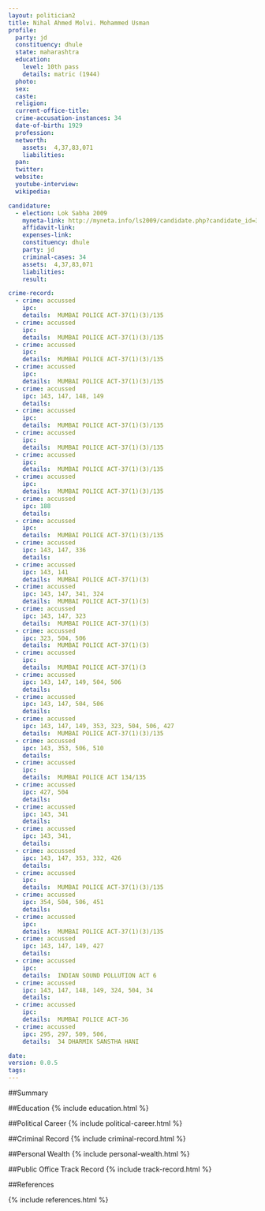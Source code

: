 ```yaml
---
layout: politician2
title: Nihal Ahmed Molvi. Mohammed Usman
profile: 
  party: jd
  constituency: dhule
  state: maharashtra
  education: 
    level: 10th pass
    details: matric (1944)
  photo: 
  sex: 
  caste: 
  religion: 
  current-office-title: 
  crime-accusation-instances: 34
  date-of-birth: 1929
  profession: 
  networth: 
    assets:  4,37,83,071
    liabilities: 
  pan: 
  twitter: 
  website: 
  youtube-interview: 
  wikipedia: 

candidature: 
  - election: Lok Sabha 2009
    myneta-link: http://myneta.info/ls2009/candidate.php?candidate_id=3448
    affidavit-link: 
    expenses-link: 
    constituency: dhule 
    party: jd
    criminal-cases: 34
    assets:  4,37,83,071
    liabilities: 
    result:  

crime-record: 
  - crime: accussed
    ipc: 
    details:  MUMBAI POLICE ACT-37(1)(3)/135  
  - crime: accussed
    ipc: 
    details:  MUMBAI POLICE ACT-37(1)(3)/135  
  - crime: accussed
    ipc: 
    details:  MUMBAI POLICE ACT-37(1)(3)/135  
  - crime: accussed
    ipc: 
    details:  MUMBAI POLICE ACT-37(1)(3)/135  
  - crime: accussed
    ipc: 143, 147, 148, 149
    details:    
  - crime: accussed
    ipc: 
    details:  MUMBAI POLICE ACT-37(1)(3)/135  
  - crime: accussed
    ipc: 
    details:  MUMBAI POLICE ACT-37(1)(3)/135  
  - crime: accussed
    ipc: 
    details:  MUMBAI POLICE ACT-37(1)(3)/135  
  - crime: accussed
    ipc: 
    details:  MUMBAI POLICE ACT-37(1)(3)/135  
  - crime: accussed
    ipc: 188
    details:    
  - crime: accussed
    ipc: 
    details:  MUMBAI POLICE ACT-37(1)(3)/135  
  - crime: accussed
    ipc: 143, 147, 336
    details:    
  - crime: accussed
    ipc: 143, 141
    details:  MUMBAI POLICE ACT-37(1)(3)  
  - crime: accussed
    ipc: 143, 147, 341, 324
    details:  MUMBAI POLICE ACT-37(1)(3)  
  - crime: accussed
    ipc: 143, 147, 323
    details:  MUMBAI POLICE ACT-37(1)(3)  
  - crime: accussed
    ipc: 323, 504, 506
    details:  MUMBAI POLICE ACT-37(1)(3)  
  - crime: accussed
    ipc: 
    details:  MUMBAI POLICE ACT-37(1)(3  
  - crime: accussed
    ipc: 143, 147, 149, 504, 506
    details:    
  - crime: accussed
    ipc: 143, 147, 504, 506
    details:    
  - crime: accussed
    ipc: 143, 147, 149, 353, 323, 504, 506, 427
    details:  MUMBAI POLICE ACT-37(1)(3)/135  
  - crime: accussed
    ipc: 143, 353, 506, 510
    details:    
  - crime: accussed
    ipc: 
    details:  MUMBAI POLICE ACT 134/135  
  - crime: accussed
    ipc: 427, 504
    details:    
  - crime: accussed
    ipc: 143, 341
    details:    
  - crime: accussed
    ipc: 143, 341,
    details:    
  - crime: accussed
    ipc: 143, 147, 353, 332, 426
    details:    
  - crime: accussed
    ipc: 
    details:  MUMBAI POLICE ACT-37(1)(3)/135  
  - crime: accussed
    ipc: 354, 504, 506, 451
    details:    
  - crime: accussed
    ipc: 
    details:  MUMBAI POLICE ACT-37(1)(3)/135  
  - crime: accussed
    ipc: 143, 147, 149, 427
    details:    
  - crime: accussed
    ipc: 
    details:  INDIAN SOUND POLLUTION ACT 6  
  - crime: accussed
    ipc: 143, 147, 148, 149, 324, 504, 34
    details:    
  - crime: accussed
    ipc: 
    details:  MUMBAI POLICE ACT-36  
  - crime: accussed
    ipc: 295, 297, 509, 506,
    details:  34 DHARMIK SANSTHA HANI  

date: 
version: 0.0.5
tags: 
---
```

##Summary


##Education
{% include education.html %}


##Political Career
{% include political-career.html %}


##Criminal Record
{% include criminal-record.html %}


##Personal Wealth
{% include personal-wealth.html %}


##Public Office Track Record
{% include track-record.html %}


##References


{% include references.html %}